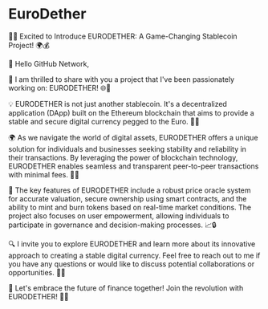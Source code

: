 # EuroDether
🌟✨ Excited to Introduce EURODETHER: A Game-Changing Stablecoin Project! 🌍💰

👋 Hello GitHub Network,

🚀 I am thrilled to share with you a project that I've been passionately working on: EURODETHER! 🌐💎

💡 EURODETHER is not just another stablecoin. It's a decentralized application (DApp) built on the Ethereum blockchain that aims to provide a stable and secure digital currency pegged to the Euro. 🏦💱

🌍 As we navigate the world of digital assets, EURODETHER offers a unique solution for individuals and businesses seeking stability and reliability in their transactions. By leveraging the power of blockchain technology, EURODETHER enables seamless and transparent peer-to-peer transactions with minimal fees. 💫✅

💪 The key features of EURODETHER include a robust price oracle system for accurate valuation, secure ownership using smart contracts, and the ability to mint and burn tokens based on real-time market conditions. The project also focuses on user empowerment, allowing individuals to participate in governance and decision-making processes. 📈🔒

🔍 I invite you to explore EURODETHER and learn more about its innovative approach to creating a stable digital currency. Feel free to reach out to me if you have any questions or would like to discuss potential collaborations or opportunities. 🤝💼

🚀 Let's embrace the future of finance together! Join the revolution with EURODETHER! 🌟💪

